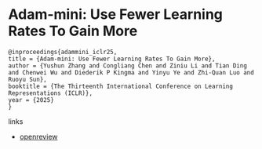 # Adam-mini: Use Fewer Learning Rates To Gain More

```
@inproceedings{adammini_iclr25,
title = {Adam-mini: Use Fewer Learning Rates To Gain More},
author = {Yushun Zhang and Congliang Chen and Ziniu Li and Tian Ding and Chenwei Wu and Diederik P Kingma and Yinyu Ye and Zhi-Quan Luo and Ruoyu Sun},
booktitle = {The Thirteenth International Conference on Learning Representations (ICLR)},
year = {2025}
}
```

links
- [openreview](https://openreview.net/forum?id=iBExhaU3Lc)
